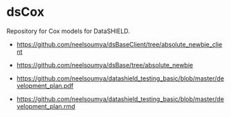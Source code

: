 # dsCox
Repository for Cox models for DataSHIELD.

* https://github.com/neelsoumya/dsBaseClient/tree/absolute_newbie_client

* https://github.com/neelsoumya/dsBase/tree/absolute_newbie

* https://github.com/neelsoumya/datashield_testing_basic/blob/master/development_plan.pdf

* https://github.com/neelsoumya/datashield_testing_basic/blob/master/development_plan.rmd
